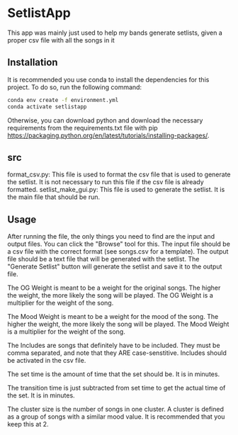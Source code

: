 # SetlistApp

This app was mainly just used to help my bands generate setlists, given a proper csv file with all the songs in it

## Installation

It is recommended you use conda to install the dependencies for this project. To do so, run the following command:

```bash
conda env create -f environment.yml
conda activate setlistapp
```

Otherwise, you can download python and download the necessary requirements from the requirements.txt file with pip <https://packaging.python.org/en/latest/tutorials/installing-packages/>.

## src

format_csv.py: This file is used to format the csv file that is used to generate the setlist. It is not necessary to run this file if the csv file is already formatted.
setlist_make_gui.py: This file is used to generate the setlist. It is the main file that should be run.

## Usage

After running the file, the only things you need to find are the input and output files. You can click the "Browse" tool for this. The input file should be a csv file with the correct format (see songs.csv for a template). The output file should be a text file that will be generated with the setlist. The "Generate Setlist" button will generate the setlist and save it to the output file.

The OG Weight is meant to be a weight for the original songs. The higher the weight, the more likely the song will be played. The OG Weight is a multiplier for the weight of the song.

The Mood Weight is meant to be a weight for the mood of the song. The higher the weight, the more likely the song will be played. The Mood Weight is a multiplier for the weight of the song.

The Includes are songs that definitely have to be included. They must be comma separated, and note that they ARE case-senstitive. Includes should be activated in the csv file.

The set time is the amount of time that the set should be. It is in minutes.

The transition time is just subtracted from set time to get the actual time of the set. It is in minutes.

The cluster size is the number of songs in one cluster. A cluster is defined as a group of songs with a similar mood value. It is recommended that you keep this at 2.
